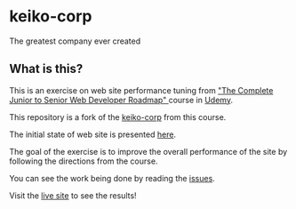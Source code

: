 # keiko-corp
The greatest company ever created


## What is this?

This is an exercise on web site performance tuning from ["The Complete Junior to Senior Web Developer Roadmap" ](https://www.udemy.com/the-complete-junior-to-senior-web-developer-roadmap) course in [Udemy](https://www.udemy.com/).

This repository is a fork of the [keiko-corp](https://github.com/aneagoie/keiko-corp) from this course.

The initial state of web site is presented [here](https://aneagoie.github.io/keiko-corp/).

The goal of the exercise is to improve the overall performance of the site by following the directions from the course.

You can see the work being done by reading the [issues](https://github.com/yurivyatkin/keiko-corp/issues).

Visit the [live site](https://keiko-corp-4f4963.netlify.com/) to see the results!
